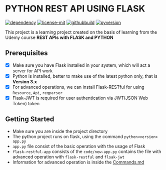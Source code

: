 # PYTHON REST API USING FLASK

[![dependency](https://img.shields.io/github/pipenv/locked/dependency-version/metabolize/rq-dashboard-on-heroku/flask)](https://img.shields.io/github/pipenv/locked/dependency-version/metabolize/rq-dashboard-on-heroku/flask)
[![license-mit](https://img.shields.io/github/license/aloklearning/python-rest-api-app)](https://img.shields.io/github/license/aloklearning/python-rest-api-app)
[![githubbuild](https://img.shields.io/appveyor/build/gruntjs/grunt)](https://img.shields.io/appveyor/build/gruntjs/grunt)
[![pyversion](https://img.shields.io/pypi/pyversions/flask)](https://img.shields.io/pypi/pyversions/flask)

This project is a learning project created on the basis of learning from the Udemy course **REST APIs with FLASK and PYTHON**

## Prerequisites

- [X] Make sure you have Flask installed in your system, which will act a server for API work
- [X] Python is installed, better to make use of the latest python only, that is **Version 3.x**
- [X] For advanced operations, we can install Flask-RESTful for using `Resource`, `Api`, `reqparser`
- [X] Flask-JWT is required for user authentication via JWT(JSON Web Token) token 

## Getting Started

- Make sure you are inside the project directory
- The python project runs on flask, using the command `python<version> app.py`
- `app.py` file consist of the basic operation with the usage of Flask
- `flask-restful-app` consists of the `code/new-app.py` contains the file with advanced operation with `flask-restful` and `flsak-jwt`
- Information for advanced operation is inside the [Commands.md](https://github.com/aloklearning/python-rest-api-app/blob/master/flask-restful-app/Commands.md)

